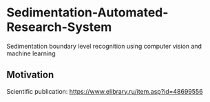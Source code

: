 # Sedimentation-Automated-Research-System
Sedimentation boundary level recognition using computer vision and machine learning


## Motivation
Scientific publication: https://www.elibrary.ru/item.asp?id=48699556
